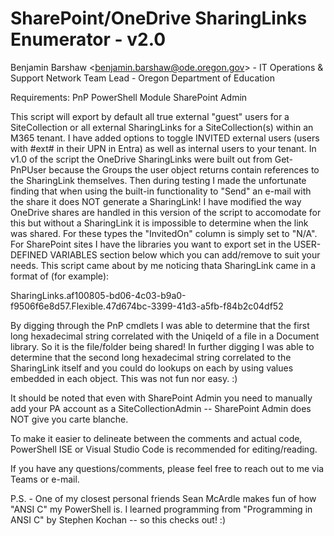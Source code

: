 # SharePoint/OneDrive SharingLinks Enumerator - v2.0
Benjamin Barshaw <<benjamin.barshaw@ode.oregon.gov>> - IT Operations & Support Network Team Lead - Oregon Department of Education

Requirements: 
PnP PowerShell Module
SharePoint Admin  

This script will export by default all true external "guest" users for a SiteCollection or all external SharingLinks for a SiteCollection(s) within an M365 tenant. I have added options to toggle INVITED external users (users with #ext# 
in their UPN in Entra) as well as internal users to your tenant. In v1.0 of the script the OneDrive SharingLinks were built out from Get-PnPUser because the Groups the user object returns contain references to the SharingLink 
themselves. Then during testing I made the unfortunate finding that when using the built-in functionality to "Send" an e-mail with the share it does NOT generate a SharingLink! I have modified the way OneDrive shares are handled in
this version of the script to accomodate for this but without a SharingLink it is impossible to determine when the link was shared. For these types the "InvitedOn" column is simply set to "N/A". For SharePoint sites I have the libraries
you want to export set in the USER-DEFINED VARIABLES section below which you can add/remove to suit your needs.  This script came about by me noticing thata SharingLink came in a format of (for example):

SharingLinks.af100805-bd06-4c03-b9a0-f9506f6e8d57.Flexible.47d674bc-3399-41d3-a5fb-f84b2c04df52

By digging through the PnP cmdlets I was able to determine that the first long hexadecimal string correlated with the UniqeId of a file in a Document library. So it is the file/folder being shared! In further digging I was able
to determine that the second long hexadecimal string correlated to the SharingLink itself and you could do lookups on each by using values embedded in each object. This was not fun nor easy. :)

It should be noted that even with SharePoint Admin you need to manually add your PA account as a SiteCollectionAdmin -- SharePoint Admin does NOT give you carte blanche.

To make it easier to delineate between the comments and actual code, PowerShell ISE or Visual Studio Code is recommended for editing/reading.

If you have any questions/comments, please feel free to reach out to me via Teams or e-mail.

P.S. - One of my closest personal friends Sean McArdle makes fun of how "ANSI C" my PowerShell is. I learned programming from "Programming in ANSI C" by Stephen Kochan -- so this checks out! :)
